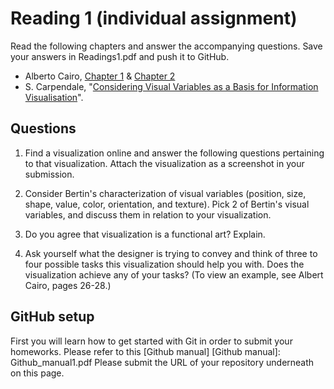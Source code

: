 #  Reading 1 (individual assignment)

Read the following chapters and answer the accompanying questions.
Save your answers in Readings1.pdf and push it to GitHub.

* Alberto Cairo, [Chapter 1][1] & [Chapter 2][2]
* S. Carpendale, "[Considering Visual Variables as a Basis for Information
  Visualisation][3]".


[1]: cdn://excerpts/w1/Alberto_Cairo_The_Functional_Art_ch1.pdf
[2]: cdn://excerpts/w1/Alberto_Cairo_The_Functional_Art_ch2.pdf
[3]: cdn://excerpts/w2/Carpendale_Considering_Visual_Variables.pdf


## Questions

1. Find a visualization online and answer the following questions pertaining to that visualization. Attach the visualization as a screenshot in your submission.

2. Consider Bertin's characterization of visual variables (position, size, shape, value, color, orientation, and texture). Pick 2 of Bertin's visual variables, and discuss them in relation to your visualization.

3. Do you agree that visualization is a functional art? Explain.

4. Ask yourself what the designer is trying to convey and think of three to four possible tasks this visualization should help you with. Does the visualization achieve any of your tasks? (To view an example, see Albert Cairo, pages 26-­28.)


## GitHub setup
First you will learn how to get started with Git in order to submit your homeworks. Please refer to this [Github manual]
[Github manual]: Github_manual1.pdf
Please submit the URL of your repository underneath on this page.
